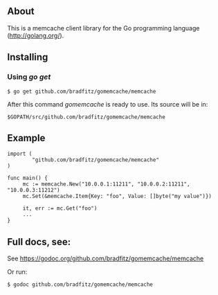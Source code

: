 ## About

This is a memcache client library for the Go programming language
(http://golang.org/).

## Installing

### Using *go get*

    $ go get github.com/bradfitz/gomemcache/memcache

After this command *gomemcache* is ready to use. Its source will be in:

    $GOPATH/src/github.com/bradfitz/gomemcache/memcache

## Example

    import (
            "github.com/bradfitz/gomemcache/memcache"
    )

    func main() {
         mc := memcache.New("10.0.0.1:11211", "10.0.0.2:11211", "10.0.0.3:11212")
         mc.Set(&memcache.Item{Key: "foo", Value: []byte("my value")})

         it, err := mc.Get("foo")
         ...
    }

## Full docs, see:

See https://godoc.org/github.com/bradfitz/gomemcache/memcache

Or run:

    $ godoc github.com/bradfitz/gomemcache/memcache

